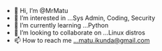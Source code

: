 - 👋 Hi, I’m @MrMatu
- 👀 I’m interested in ...Sys Admin, Coding, Security
- 🌱 I’m currently learning ...Python   
- 💞️ I’m looking to collaborate on ...Linux distros
- 📫 How to reach me ...matu.ikunda@gmail.com

<!---
MrMatu/MrMatu is a ✨ special ✨ repository because its `README.md` (this file) appears on your GitHub profile.
You can click the Preview link to take a look at your changes.
--->
